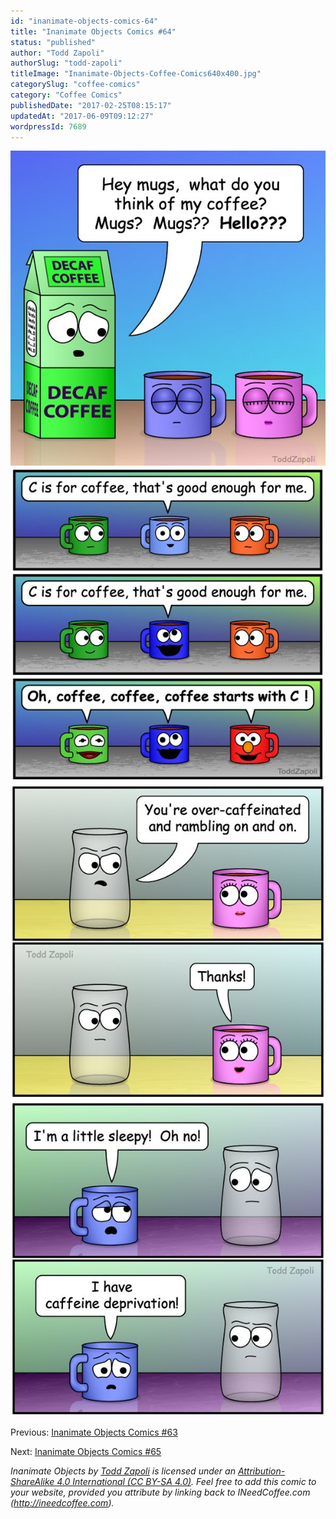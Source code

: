 ```yaml
---
id: "inanimate-objects-comics-64"
title: "Inanimate Objects Comics #64"
status: "published"
author: "Todd Zapoli"
authorSlug: "todd-zapoli"
titleImage: "Inanimate-Objects-Coffee-Comics640x400.jpg"
categorySlug: "coffee-comics"
category: "Coffee Comics"
publishedDate: "2017-02-25T08:15:17"
updatedAt: "2017-06-09T09:12:27"
wordpressId: 7689
---
```


![](201706-Decaf-Select.jpg)  
![](201705-C-is-for-Coffee.jpg)  
![](201707-Over-Caffeinated.jpg)  
![](201708-Caffeine-Deprivation.jpg)

Previous: [Inanimate Objects Comics #63](http://ineedcoffee.com/inanimate-objects-comics-63/)

Next: [Inanimate Objects Comics #65](http://ineedcoffee.com/inanimate-objects-comics-65/)

*Inanimate Objects by [Todd Zapoli](http://ineedcoffee.com/) is licensed under an [Attribution-ShareAlike 4.0 International (CC BY-SA 4.0)](https://creativecommons.org/licenses/by-sa/4.0/). Feel free to add this comic to your website, provided you attribute by linking back to INeedCoffee.com (http://ineedcoffee.com).*